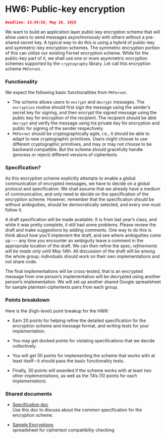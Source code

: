 # HW6: Public-key encryption
```json
Deadline: 23:59:59, May 20, 2018 
```
We want to build an application layer public key encryption scheme that will allow users to send messages asynchronously with others without a pre-shared secret key.  A typical way to do this is using a hybrid of public-key and symmetric-key encryption schemes. The symmetric encryption portion of this can utilize our existing Fernet encryption scheme. While for the public-key part of it, we shall use one or more asymmetric encryption schemes supported by the `cryptography` library. Let call this encryption scheme `PKFernet`.

### Functionality
We expect the following basic functionalities from `PKFernet`. 

- The scheme allows users to `encrypt` and `decrypt` messages. The `encryption` routine should first sign the message using the sender’s secret key for signing, and then encrypt the signed message using the public key for encryption of the recipient. The recipient should be able `decrypt` and verify the message using his private key for encryption and public for signing of the sender respectively.
- `PKFernet` should be cryptographically agile, i.e., it should be able to adapt to new cryptographic primitives. Users might choose to use different cryptographic primitives, and may or may not choose to be backward compatible. But the scheme should gracefully handle (process or reject) different versions of ciphertexts.

### Specification?
As this encryption scheme explicitly attempts to enable a global communication of encrypted messages, we have to decide on a global protocol and specification. We shall assume that we already have a medium of communication, and only need to decide on the specification of the encryption scheme. However, remember that the specification should be without ambiguities, should be democratically selected, and every one must follow it. 

A draft specification will be made available. It is from last year’s class, and while it was pretty complete, it still had some problems. Please review the draft and make suggestions by adding comments. One way to do this is think about how you’ll implement the draft, and see where ambiguities come up --- any time you encounter an ambiguity leave a comment in the appropriate location of the draft. We can then refine the spec; *refinements will be made only until May 14th*. All discussion of the draft will be among the whole group; individuals should work on their own implementations and not share code. 

The final implementations will be cross-tested, that is an encrypted message from one person’s implementation will be decrypted using another person’s implementation.  We will set up another shared Google spreadsheet for sample plaintext-ciphertexts pairs from each group.



### Points breakdown
Here is the (high-level) point breakup for the HW6:

* Earn 20 points for helping refine the detailed specification for the encryption scheme and message format, and writing tests for your implementation.

* You may get docked points for violating specifications that we decide collectively.

* You will get 50 points for implementing the scheme that works with at least itself--it should pass the basic functionality tests.

* Finally, 30 points will awarded if the scheme works with at least two other implementations, as well as the TA’s (10 points for each implementation).

### Shared documents
* [Specification doc](https://docs.google.com/document/d/1-LgcC5z0-Tt6ll9lsT5y5Qe0EXqJSzdtRBFgY55WQlg/edit?usp=sharing)  
        Use this doc to discuss about the common specification for the encryption scheme. 

* [Sample Encryptions](https://docs.google.com/spreadsheets/d/1jFkKlA_e_yqi9NX6DV9zh9t2z53K8oNG-aIn4P4jhqc/edit?usp=sharing)  
    spreadsheet for ciphertext compatibility checking






